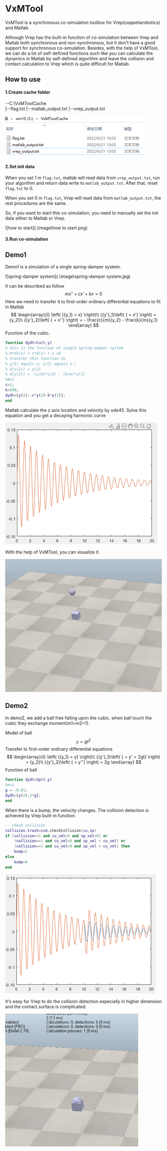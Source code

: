 # VxMTool

VxMTool is a synchronous co-simulation toolbox for Vrep(coppeliarobotics) and Matlab. 

Although Vrep has the built-in function of co-simulation between Vrep and Matlab both synchronous  and non-synchronous, but it don't have a good support for synchronous co-simulation. Besides, with the help of VxMTool, we can do a lot of self-defined functions such like you can calculate the dynamics in Matlab by self-defined algorithm and leave the collision and contact calculation to Vrep which is quite difficult for Matlab.

## How to use

#### 1.Create cache folder

--C:\VxMToolCache\
  	|--flag.txt
  	|--matlab_output.txt
  	|--vrep_output.txt

![cache](.\image\cache.png)

#### 2.Set init data

When you set 1 in `flag.txt`, matlab will read data from `vrep_output.txt`, run your algorithm and return data write to `matlab_output.txt`. After that, reset `flag.txt` to 0.

When you set 0 in `flag.txt`, Vrep will read data from `matlab_output.txt`, the rest procedures are the same.

So, if you want to start this co-simulation, you need to manually set the init data either to Matlab or Vrep. 

![how to start](.\image\how to start.png)

#### 3.Run co-simulation

## Demo1

Demo1 is a simulation of a single spring-damper system. 

![spring-damper system](.\image\spring-damper system.jpg)

It can be described as follow
$$
mx'' + cx' + kx = 0
$$
Here we need to transfer it to first-order ordinary differential equations to fit in Matlab
$$
\begin{array}{l}
\left( {{y_1} = x} \right)\\
{{y'}_1}\left( { = x'} \right) = {y_2}\\
{{y'}_2}\left( { = x''} \right) =  - \frac{c}{m}{y_2} - \frac{k}{m}{y_1}
\end{array}
$$
Function of the cubic.

```matlab
function dydt=Cu(t,y)
% this is the function of single spring-damper system 
% m*d2(x) + c*d(x) + x =0
% transfer this function to
% y(1) equals x; y(2) equals x';
% d(y(1)) = y(2)
% d(y(2)) = -(c/m)*y(2) - (k/m)*y(1)
%m=1
c=1;
k=500;
dydt=[y(2);-c*y(2)-k*y(1)];
end
```



Matlab calculate the z axis location and velocity by ode45. Solve this equation and you get a  decaying harmonic curve

![normal](.\image\normal.png)

With the help of VxMTool, you can visualize it.

![demo1](.\image\demo1.gif)

## Demo2

In demo2, we add a ball free falling upon the cubic, when ball touch the cubic they exchange moment(m1=m2=1).

Model of ball
$$
y = g{t^2}
$$
Transfer to first-order ordinary differential equations
$$
\begin{array}{l}
\left( {{y_1} = y} \right)\\
{{y'}_1}\left( { = y' = 2gt} \right) = {y_2}\\
{{y'}_2}\left( { = y''} \right) = 2g
\end{array}
$$
Function of ball

```matlab
function dydt=Sp(t,y)
%m=1
g = -9.81;
dydt=[y(2);2*g];
end
```

When there is a bump, the velocity changes. The collision detection is achieved by Vrep built-in function.

```lua
-- check collision
collision,trash=sim.checkCollision(cu,sp)
if (collision==1 and cu_vel>0 and sp_vel<0) or 
    (collision==1 and cu_vel<0 and sp_vel < cu_vel) or
    (collision==1 and cu_vel>0 and sp_vel < cu_vel) then
    bump=1
else
    bump=0
end
```



![bump](.\image\bump.png)

It's easy for Vrep to do the collision detection especially in higher dimension and the contact surface is complicated.

![demo2](.\image\demo2.gif)